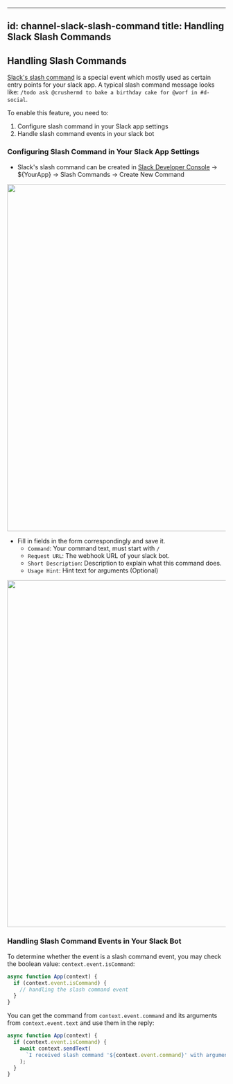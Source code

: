 
---
id: channel-slack-slash-command
title: Handling Slack Slash Commands
---

## Handling Slash Commands

[Slack's slash command](https://api.slack.com/interactivity/slash-commands) is a special event which mostly used as certain entry points for your slack app. A typical slash command message looks like: `/todo ask @crushermd to bake a birthday cake for @worf in #d-social`.

To enable this feature, you need to:

1. Configure slash command in your Slack app settings
2. Handle slash command events in your slack bot

### Configuring Slash Command in Your Slack App Settings

- Slack's slash command can be created in [Slack Developer Console](https://api.slack.com/apps) → \${YourApp} → Slash Commands → Create New Command

<p><img width="800" src="https://user-images.githubusercontent.com/4010549/74177974-bdf42480-4c75-11ea-9dc0-ba744ed9e134.png"/></p>

- Fill in fields in the form correspondingly and save it.
  - `Command`: Your command text, must start with `/`
  - `Request URL`: The webhook URL of your slack bot.
  - `Short Description`: Description to explain what this command does.
  - `Usage Hint`: Hint text for arguments (Optional)

<p><img width="800" src="https://user-images.githubusercontent.com/4010549/74179896-53dd7e80-4c79-11ea-83f8-01f84ca38fae.png"/></p>

### Handling Slash Command Events in Your Slack Bot

To determine whether the event is a slash command event, you may check the boolean value: `context.event.isCommand`:

```js
async function App(context) {
  if (context.event.isCommand) {
    // handling the slash command event
  }
}
```

You can get the command from `context.event.command` and its arguments from `context.event.text` and use them in the reply:

```js
async function App(context) {
  if (context.event.isCommand) {
    await context.sendText(
      `I received slash command '${context.event.command}' with arguments: '${context.event.text}'`
    );
  }
}
```